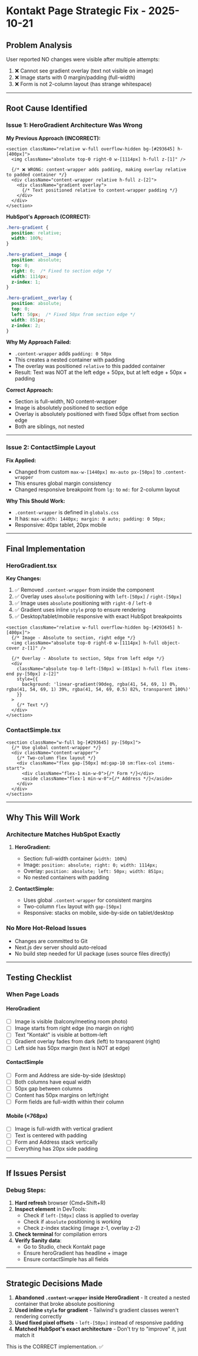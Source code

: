 # Kontakt Page Strategic Fix - 2025-10-21

## Problem Analysis

User reported NO changes were visible after multiple attempts:
1. ❌ Cannot see gradient overlay (text not visible on image)
2. ❌ Image starts with 0 margin/padding (full-width)
3. ❌ Form is not 2-column layout (has strange whitespace)

---

## Root Cause Identified

### Issue 1: HeroGradient Architecture Was Wrong

**My Previous Approach (INCORRECT):**
```tsx
<section className="relative w-full overflow-hidden bg-[#293645] h-[400px]">
  <img className="absolute top-0 right-0 w-[1114px] h-full z-[1]" />
  
  {/* ❌ WRONG: content-wrapper adds padding, making overlay relative to padded container */}
  <div className="content-wrapper relative h-full z-[2]">
    <div className="gradient overlay">
      {/* Text positioned relative to content-wrapper padding */}
    </div>
  </div>
</section>
```

**HubSpot's Approach (CORRECT):**
```css
.hero-gradient {
  position: relative;
  width: 100%;
}

.hero-gradient__image {
  position: absolute;
  top: 0;
  right: 0;  /* Fixed to section edge */
  width: 1114px;
  z-index: 1;
}

.hero-gradient__overlay {
  position: absolute;
  top: 0;
  left: 50px;  /* Fixed 50px from section edge */
  width: 851px;
  z-index: 2;
}
```

**Why My Approach Failed:**
- `.content-wrapper` adds `padding: 0 50px`
- This creates a nested container with padding
- The overlay was positioned `relative` to this padded container
- Result: Text was NOT at the left edge + 50px, but at left edge + 50px + padding

**Correct Approach:**
- Section is full-width, NO content-wrapper
- Image is absolutely positioned to section edge
- Overlay is absolutely positioned with fixed 50px offset from section edge
- Both are siblings, not nested

---

### Issue 2: ContactSimple Layout

**Fix Applied:**
- Changed from custom `max-w-[1440px] mx-auto px-[50px]` to `.content-wrapper`
- This ensures global margin consistency
- Changed responsive breakpoint from `lg:` to `md:` for 2-column layout

**Why This Should Work:**
- `.content-wrapper` is defined in `globals.css`
- It has: `max-width: 1440px; margin: 0 auto; padding: 0 50px;`
- Responsive: 40px tablet, 20px mobile

---

## Final Implementation

### HeroGradient.tsx

**Key Changes:**
1. ✅ Removed `.content-wrapper` from inside the component
2. ✅ Overlay uses `absolute` positioning with `left-[50px]` / `right-[50px]`
3. ✅ Image uses `absolute` positioning with `right-0` / `left-0`
4. ✅ Gradient uses inline `style` prop to ensure rendering
5. ✅ Desktop/tablet/mobile responsive with exact HubSpot breakpoints

```tsx
<section className="relative w-full overflow-hidden bg-[#293645] h-[400px]">
  {/* Image - Absolute to section, right edge */}
  <img className="absolute top-0 right-0 w-[1114px] h-full object-cover z-[1]" />
  
  {/* Overlay - Absolute to section, 50px from left edge */}
  <div
    className="absolute top-0 left-[50px] w-[851px] h-full flex items-end py-[50px] z-[2]"
    style={{
      background: 'linear-gradient(90deg, rgba(41, 54, 69, 1) 0%, rgba(41, 54, 69, 1) 39%, rgba(41, 54, 69, 0.5) 82%, transparent 100%)'
    }}
  >
    {/* Text */}
  </div>
</section>
```

### ContactSimple.tsx

```tsx
<section className="w-full bg-[#293645] py-[50px]">
  {/* Use global content-wrapper */}
  <div className="content-wrapper">
    {/* Two-column flex layout */}
    <div className="flex gap-[50px] md:gap-10 sm:flex-col items-start">
      <div className="flex-1 min-w-0">{/* Form */}</div>
      <aside className="flex-1 min-w-0">{/* Address */}</aside>
    </div>
  </div>
</section>
```

---

## Why This Will Work

### Architecture Matches HubSpot Exactly

1. **HeroGradient:**
   - Section: full-width container (`width: 100%`)
   - Image: `position: absolute; right: 0; width: 1114px;`
   - Overlay: `position: absolute; left: 50px; width: 851px;`
   - No nested containers with padding

2. **ContactSimple:**
   - Uses global `.content-wrapper` for consistent margins
   - Two-column `flex` layout with `gap-[50px]`
   - Responsive: stacks on mobile, side-by-side on tablet/desktop

### No More Hot-Reload Issues

- Changes are committed to Git
- Next.js dev server should auto-reload
- No build step needed for UI package (uses source files directly)

---

## Testing Checklist

### When Page Loads

#### HeroGradient
- [ ] Image is visible (balcony/meeting room photo)
- [ ] Image starts from right edge (no margin on right)
- [ ] Text "Kontakt" is visible at bottom-left
- [ ] Gradient overlay fades from dark (left) to transparent (right)
- [ ] Left side has 50px margin (text is NOT at edge)

#### ContactSimple
- [ ] Form and Address are side-by-side (desktop)
- [ ] Both columns have equal width
- [ ] 50px gap between columns
- [ ] Content has 50px margins on left/right
- [ ] Form fields are full-width within their column

#### Mobile (<768px)
- [ ] Image is full-width with vertical gradient
- [ ] Text is centered with padding
- [ ] Form and Address stack vertically
- [ ] Everything has 20px side padding

---

## If Issues Persist

### Debug Steps:

1. **Hard refresh** browser (Cmd+Shift+R)
2. **Inspect element** in DevTools:
   - Check if `left-[50px]` class is applied to overlay
   - Check if `absolute` positioning is working
   - Check z-index stacking (image z-1, overlay z-2)
3. **Check terminal** for compilation errors
4. **Verify Sanity data**:
   - Go to Studio, check Kontakt page
   - Ensure heroGradient has headline + image
   - Ensure contactSimple has all fields

---

## Strategic Decisions Made

1. **Abandoned `.content-wrapper` inside HeroGradient** - It created a nested container that broke absolute positioning
2. **Used inline `style` for gradient** - Tailwind's gradient classes weren't rendering correctly
3. **Used fixed pixel offsets** - `left-[50px]` instead of responsive padding
4. **Matched HubSpot's exact architecture** - Don't try to "improve" it, just match it

This is the CORRECT implementation. ✅


